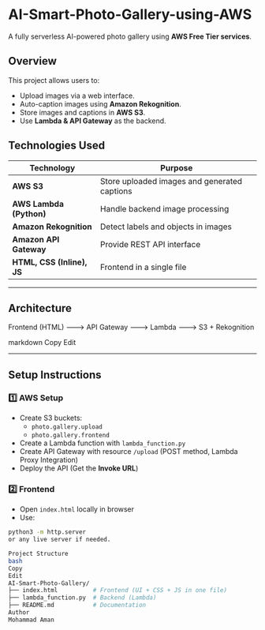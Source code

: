 # AI-Smart-Photo-Gallery-using-AWS
A fully serverless AI-powered photo gallery using **AWS Free Tier services**.

## **Overview**

This project allows users to:

- Upload images via a web interface.
- Auto-caption images using **Amazon Rekognition**.
- Store images and captions in **AWS S3**.
- Use **Lambda & API Gateway** as the backend.

## **Technologies Used**

| Technology | Purpose |
|------------|---------|
| **AWS S3** | Store uploaded images and generated captions |
| **AWS Lambda (Python)** | Handle backend image processing |
| **Amazon Rekognition** | Detect labels and objects in images |
| **Amazon API Gateway** | Provide REST API interface |
| **HTML, CSS (Inline), JS** | Frontend in a single file |

---

## **Architecture**

Frontend (HTML) ---> API Gateway ---> Lambda ---> S3 + Rekognition

markdown
Copy
Edit

---

## **Setup Instructions**

### **1️⃣ AWS Setup**

- Create S3 buckets:
    - `photo.gallery.upload`
    - `photo.gallery.frontend`
- Create a Lambda function with `lambda_function.py`
- Create API Gateway with resource `/upload` (POST method, Lambda Proxy Integration)
- Deploy the API (Get the **Invoke URL**)

### **2️⃣ Frontend**

- Open `index.html` locally in browser  
- Use:

```bash
python3 -m http.server
or any live server if needed.

Project Structure
bash
Copy
Edit
AI-Smart-Photo-Gallery/
├── index.html          # Frontend (UI + CSS + JS in one file)
├── lambda_function.py  # Backend (Lambda)
├── README.md           # Documentation
Author
Mohammad Aman
